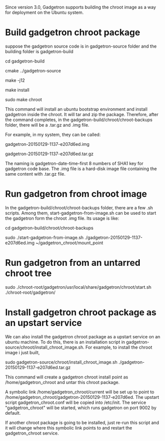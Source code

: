
Since version 3.0, Gadgetron supports building the chroot image as a way for deployment on the Ubuntu system.

# Build gadgetron chroot package

suppose the gadgetron source code is in gadgetron-source folder and the building folder is gadgetron-build

cd gadgetron-build

cmake ../gadgetron-source

make -j12

make install

sudo make chroot

This command will install an ubuntu bootstrap environment and install gadgetron inside the chroot. It will tar and zip the package. Therefore, after the command completes, in the gadgetron-build/chroot/chroot-backups folder, there will be a .tar.gz and .img file. 

For example, in my system, they can be called:

gadgetron-20150129-1137-e207d6ed.img

gadgetron-20150129-1137-e207d6ed.tar.gz

The naming is gadgetron-date-time-first 8 numbers of SHA1 key for gadgetron code base.
The .img file is a hard-disk image file containing the same content with .tar.gz file.

# Run gadgetron from chroot image

In the gadgetron-build/chroot/chroot-backups folder, there are a few .sh scripts. Among them, start-gadgetron-from-image.sh can be used to start the gadgetron form the chroot .img file. Its usage is like:

cd gadgetron-build/chroot/chroot-backups

sudo ./start-gadgetron-from-image.sh ./gadgetron-20150129-1137-e207d6ed.img ~/gadgetron_chroot/mount_point


# Run gadgetron from an untarred chroot tree

sudo ./chroot-root/gadgetron/usr/local/share/gadgetron/chroot/start.sh ./chroot-root/gadgetron/


# Install gadgetron chroot package as an upstart service

We can also install the gadgetron chroot package as a upstart service on an ubuntu machine. To do this, there is an installation script in gadgetron-source/chroot/install_chroot_image.sh. For example, to install the chroot image i just built,

sudo gadgetron-source/chroot/install_chroot_image.sh ./gadgetron-20150129-1137-e207d6ed.tar.gz

This command will create a gadgetron chroot install point as /home/gadgetron_chroot and untar this chroot package. 

A symbolic link /home/gadgetron_chroot/current will be set up to point to /home/gadgetron_chroot/gadgetron-20150129-1137-e207d6ed. The upstart script gadgetron_chroot.conf will be copied into /etc/init. The service "gadgetron_chroot" will be started, which runs gadgetron on port 9002 by default. 

If another chroot package is going to be installed, just re-run this script and it will change where this symbolic link points to and restart the gadgetron_chroot service.
